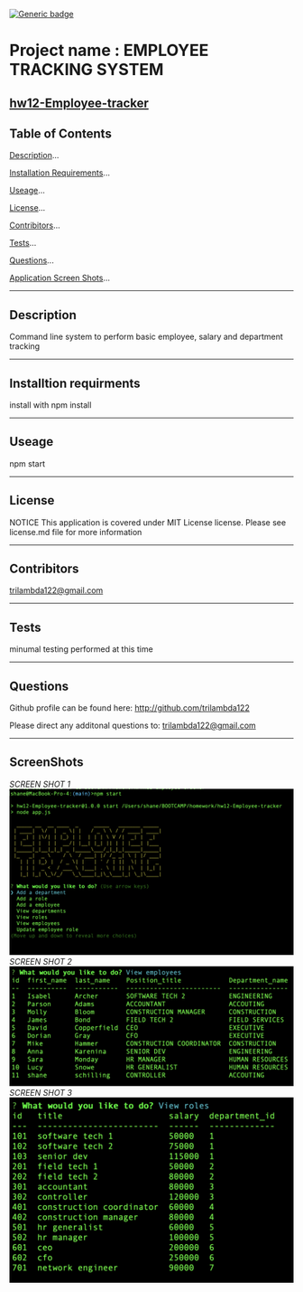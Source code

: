 
    
[![Generic badge](https://img.shields.io/static/v1?label=license&message=MIT%20License&color=green&style=for-the-badge)](https://shields.io/) 
# Project name : EMPLOYEE TRACKING SYSTEM

[hw12-Employee-tracker](https://github.com/trilambda122/hw12-Employee-tracker)
---
## Table of Contents

[Description](#description)...

[Installation Requirements](#installtion-requirments)...

[Useage](#useage)...

[License](#License)...

[Contribitors](#Contribitors)...

[Tests](#Tests)...

[Questions](#Questions)...

[Application Screen Shots](#ScreenShots)...

---
## Description
Command line system to perform basic employee, salary and department tracking


---

## Installtion requirments
install with npm install

---
## Useage
npm start

---
## License
NOTICE This application is covered under MIT License license.
Please see license.md file for more information 

---
## Contribitors 

trilambda122@gmail.com

---
## Tests
minumal testing performed at this time

---
## Questions

Github profile can be found here:  http://github.com/trilambda122

Please direct any additonal questions to: trilambda122@gmail.com

---
## ScreenShots

*SCREEN SHOT 1*![screenshot](screenshots/Screen%20Shot1.png)
*SCREEN SHOT 2*![screenshot](screenshots/Screen%20Shot2.png)
*SCREEN SHOT 3*![screenshot](screenshots/Screen%20Shot3.png)




